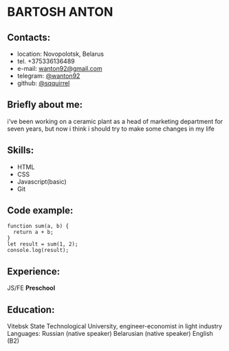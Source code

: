 # BARTOSH ANTON
## Contacts:
* location: Novopolotsk, Belarus
* tel. +375336136489
* e-mail: wanton92@gmail.com
* telegram: [@wanton92](https://t.me/wanton92)
* github: [@sqquirrel](https://github.com/sqquirrel)
## Briefly about me:
 i've been working on a ceramic plant as a head of marketing department for seven years, but now i think i should try to make some changes in my life
## Skills:
* HTML
* CSS
* Javascript(basic)
* Git
## Code example:
```
function sum(a, b) {
  return a + b;
}
let result = sum(1, 2);
console.log(result);

```
## Experience:
JS/FE **Preschool**
## Education:
Vitebsk State Technological University, engineer-economist in light industry
Languages:
Russian (native speaker)
Belarusian (native speaker)
English (B2)